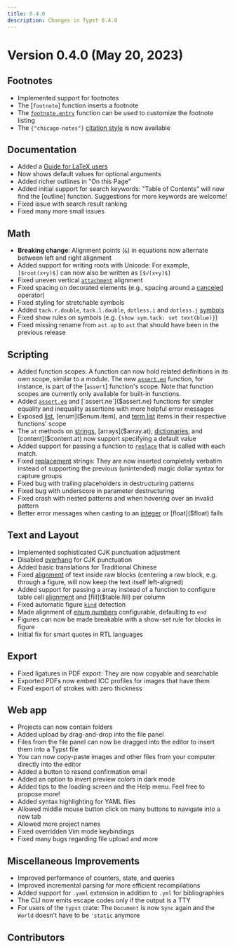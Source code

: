 ```yaml
---
title: 0.4.0
description: Changes in Typst 0.4.0
---
```


# Version 0.4.0 (May 20, 2023)

## Footnotes
- Implemented support for footnotes
- The [`footnote`] function inserts a footnote
- The [`footnote.entry`]($footnote.entry) function can be used to customize the
  footnote listing
- The `{"chicago-notes"}` [citation style]($cite.style) is now available

## Documentation
- Added a [Guide for LaTeX users]($guides/guide-for-latex-users)
- Now shows default values for optional arguments
- Added richer outlines in "On this Page"
- Added initial support for search keywords: "Table of Contents" will now find
  the [outline] function. Suggestions for more keywords are welcome!
- Fixed issue with search result ranking
- Fixed many more small issues

## Math
- **Breaking change**: Alignment points (`&`) in equations now alternate between
  left and right alignment
- Added support for writing roots with Unicode: For example, `[$root(x+y)$]` can
  now also be written as `[$√(x+y)$]`
- Fixed uneven vertical [`attachment`]($math.attach) alignment
- Fixed spacing on decorated elements (e.g., spacing around a
  [canceled]($math.cancel) operator)
- Fixed styling for stretchable symbols
- Added `tack.r.double`, `tack.l.double`, `dotless.i` and `dotless.j`
  [symbols]($category/symbols/sym)
- Fixed show rules on symbols (e.g. `{show sym.tack: set text(blue)}`)
- Fixed missing rename from `ast.op` to `ast` that should have been in the
  previous release

## Scripting
- Added function scopes: A function can now hold related definitions in its own
  scope, similar to a module. The new [`assert.eq`]($assert.eq) function, for
  instance, is part of the [`assert`] function's scope. Note that function
  scopes are currently only available for built-in functions.
- Added [`assert.eq`]($assert.eq) and [`assert.ne`]($assert.ne) functions for
  simpler equality and inequality assertions with more helpful error messages
- Exposed [list]($list.item), [enum]($enum.item), and [term list]($terms.item)
  items in their respective functions' scope
- The `at` methods on [strings]($str.at), [arrays]($array.at),
  [dictionaries]($dictionary.at), and [content]($content.at) now support
  specifying a default value
- Added support for passing a function to [`replace`]($str.replace) that is
  called with each match.
- Fixed [replacement]($str.replace) strings: They are now inserted completely
  verbatim instead of supporting the previous (unintended) magic dollar syntax
  for capture groups
- Fixed bug with trailing placeholders in destructuring patterns
- Fixed bug with underscore in parameter destructuring
- Fixed crash with nested patterns and when hovering over an invalid pattern
- Better error messages when casting to an [integer]($int) or [float]($float)
  fails

## Text and Layout
- Implemented sophisticated CJK punctuation adjustment
- Disabled [overhang]($text.overhang) for CJK punctuation
- Added basic translations for Traditional Chinese
- Fixed [alignment]($raw.align) of text inside raw blocks (centering a raw
  block, e.g. through a figure, will now keep the text itself left-aligned)
- Added support for passing a array instead of a function to configure table
  cell [alignment]($table.align) and [fill]($table.fill) per column
- Fixed automatic figure [`kind`]($figure.kind) detection
- Made alignment of [enum numbers]($enum.number-align) configurable, defaulting
  to `end`
- Figures can now be made breakable with a show-set rule for blocks in figure
- Initial fix for smart quotes in RTL languages

## Export
- Fixed ligatures in PDF export: They are now copyable and searchable
- Exported PDFs now embed ICC profiles for images that have them
- Fixed export of strokes with zero thickness

## Web app
- Projects can now contain folders
- Added upload by drag-and-drop into the file panel
- Files from the file panel can now be dragged into the editor to insert them
  into a Typst file
- You can now copy-paste images and other files from your computer directly into
  the editor
- Added a button to resend confirmation email
- Added an option to invert preview colors in dark mode
- Added tips to the loading screen and the Help menu. Feel free to propose more!
- Added syntax highlighting for YAML files
- Allowed middle mouse button click on many buttons to navigate into a new tab
- Allowed more project names
- Fixed overridden Vim mode keybindings
- Fixed many bugs regarding file upload and more

## Miscellaneous Improvements
- Improved performance of counters, state, and queries
- Improved incremental parsing for more efficient recompilations
- Added support for `.yaml` extension in addition to `.yml` for bibliographies
- The CLI now emits escape codes only if the output is a TTY
- For users of the `typst` crate: The `Document` is now `Sync` again and the
  `World` doesn't have to be `'static` anymore

## Contributors
<contributors from="v0.3.0" to="v0.4.0" />
